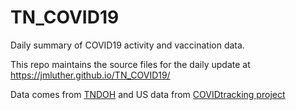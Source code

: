 # TN_COVID19
Daily summary of COVID19 activity and vaccination data.

This repo maintains the source files for the daily update at https://jmluther.github.io/TN_COVID19/ 

Data comes from [TNDOH](https://www.tn.gov/health/cedep/ncov.html) and US data from [COVIDtracking project](https://covidtracking.com/)



